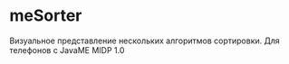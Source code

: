 # meSorter
Визуальное представление нескольких алгоритмов сортировки. Для телефонов с JavaME MIDP 1.0
